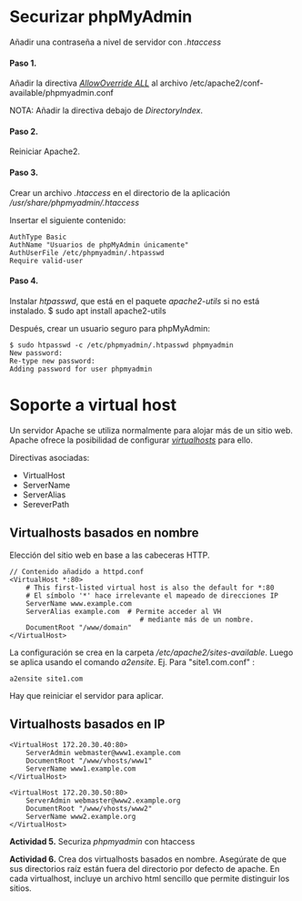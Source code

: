 # Securizar phpMyAdmin

Añadir una contraseña a nivel de servidor con *.htaccess*

#### Paso 1. 
Añadir la directiva *[AllowOverride ALL](https://httpd.apache.org/docs/2.4/mod/core.html#allowoverride)* al archivo /etc/apache2/conf-available/phpmyadmin.conf

NOTA: Añadir la directiva  debajo de *DirectoryIndex*.

#### Paso 2.
Reiniciar Apache2.

#### Paso 3.
Crear un archivo *.htaccess* en el directorio de la aplicación */usr/share/phpmyadmin/.htaccess*

Insertar el siguiente contenido:

	AuthType Basic
	AuthName "Usuarios de phpMyAdmin únicamente"
	AuthUserFile /etc/phpmyadmin/.htpasswd
	Require valid-user

#### Paso 4.
Instalar *htpasswd*, que está en el paquete *apache2-utils* si no está instalado.
	$ sudo apt install apache2-utils

 Después, crear un usuario seguro para phpMyAdmin:

	$ sudo htpasswd -c /etc/phpmyadmin/.htpasswd phpmyadmin
	New password:
	Re-type new password:
	Adding password for user phpmyadmin

# Soporte a virtual host
 
Un servidor Apache se utiliza normalmente para alojar más de un sitio web. Apache ofrece la posibilidad de configurar *[virtualhosts](https://httpd.apache.org/docs/2.4/vhosts/)* para ello.

Directivas asociadas:

- VirtualHost
- ServerName
- ServerAlias
- SereverPath

## Virtualhosts basados en nombre
Elección del sitio web en base a las cabeceras HTTP.
```
// Contenido añadido a httpd.conf
<VirtualHost *:80>
    # This first-listed virtual host is also the default for *:80
    # El símbolo '*' hace irrelevante el mapeado de direcciones IP
    ServerName www.example.com
    ServerAlias example.com  # Permite acceder al VH 
    							# mediante más de un nombre.
    DocumentRoot "/www/domain"
</VirtualHost>
```
La configuración se crea en la carpeta */etc/apache2/sites-available*. Luego se aplica usando el comando *a2ensite*. Ej. Para "site1.com.conf" :
	
	a2ensite site1.com
	
Hay que reiniciar el servidor para aplicar.

## Virtualhosts basados en IP
```
<VirtualHost 172.20.30.40:80>
    ServerAdmin webmaster@www1.example.com
    DocumentRoot "/www/vhosts/www1"
    ServerName www1.example.com
</VirtualHost>

<VirtualHost 172.20.30.50:80>
    ServerAdmin webmaster@www2.example.org
    DocumentRoot "/www/vhosts/www2"
    ServerName www2.example.org
</VirtualHost>
```

**Actividad 5.** Securiza *phpmyadmin* con htaccess

**Actividad 6.** Crea dos virtualhosts basados en nombre. Asegúrate de que sus directorios raíz están fuera del directorio por defecto de apache. En cada virtualhost, incluye un archivo html sencillo que permite distinguir los sitios.
